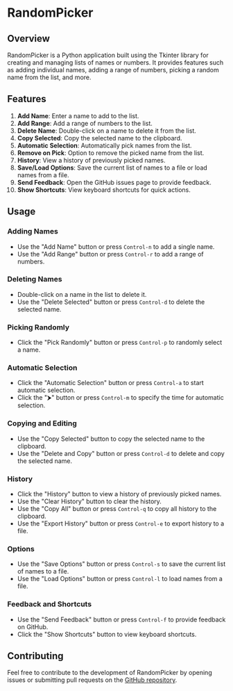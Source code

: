 # RandomPicker

## Overview
RandomPicker is a Python application built using the Tkinter library for creating and managing lists of names or numbers. It provides features such as adding individual names, adding a range of numbers, picking a random name from the list, and more.

## Features
1. **Add Name**: Enter a name to add to the list.
2. **Add Range**: Add a range of numbers to the list.
3. **Delete Name**: Double-click on a name to delete it from the list.
4. **Copy Selected**: Copy the selected name to the clipboard.
5. **Automatic Selection**: Automatically pick names from the list.
6. **Remove on Pick**: Option to remove the picked name from the list.
7. **History**: View a history of previously picked names.
8. **Save/Load Options**: Save the current list of names to a file or load names from a file.
9. **Send Feedback**: Open the GitHub issues page to provide feedback.
10. **Show Shortcuts**: View keyboard shortcuts for quick actions.

## Usage
### Adding Names
- Use the "Add Name" button or press `Control-n` to add a single name.
- Use the "Add Range" button or press `Control-r` to add a range of numbers.

### Deleting Names
- Double-click on a name in the list to delete it.
- Use the "Delete Selected" button or press `Control-d` to delete the selected name.

### Picking Randomly
- Click the "Pick Randomly" button or press `Control-p` to randomly select a name.

### Automatic Selection
- Click the "Automatic Selection" button or press `Control-a` to start automatic selection.
- Click the "⮞" button or press `Control-m` to specify the time for automatic selection.

### Copying and Editing
- Use the "Copy Selected" button to copy the selected name to the clipboard.
- Use the "Delete and Copy" button or press `Control-d` to delete and copy the selected name.

### History
- Click the "History" button to view a history of previously picked names.
- Use the "Clear History" button to clear the history.
- Use the "Copy All" button or press `Control-q` to copy all history to the clipboard.
- Use the "Export History" button or press `Control-e` to export history to a file.

### Options
- Use the "Save Options" button or press `Control-s` to save the current list of names to a file.
- Use the "Load Options" button or press `Control-l` to load names from a file.

### Feedback and Shortcuts
- Use the "Send Feedback" button or press `Control-f` to provide feedback on GitHub.
- Click the "Show Shortcuts" button to view keyboard shortcuts.

## Contributing
Feel free to contribute to the development of RandomPicker by opening issues or submitting pull requests on the [GitHub repository](https://github.com/fatherxtreme123/RandomPicker).
